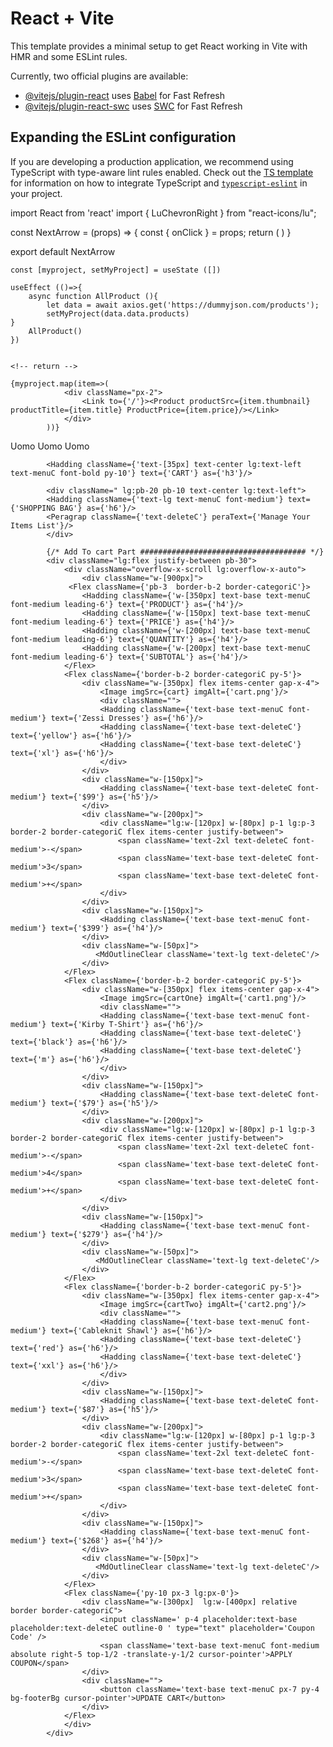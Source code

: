 # React + Vite

This template provides a minimal setup to get React working in Vite with HMR and some ESLint rules.

Currently, two official plugins are available:

- [@vitejs/plugin-react](https://github.com/vitejs/vite-plugin-react/blob/main/packages/plugin-react) uses [Babel](https://babeljs.io/) for Fast Refresh
- [@vitejs/plugin-react-swc](https://github.com/vitejs/vite-plugin-react/blob/main/packages/plugin-react-swc) uses [SWC](https://swc.rs/) for Fast Refresh

## Expanding the ESLint configuration

If you are developing a production application, we recommend using TypeScript with type-aware lint rules enabled. Check out the [TS template](https://github.com/vitejs/vite/tree/main/packages/create-vite/template-react-ts) for information on how to integrate TypeScript and [`typescript-eslint`](https://typescript-eslint.io) in your project.














<!-- slide dots Part Start   -->

<!-- .custom-dots .slick-dots li button{
  position: absolute;
  bottom: 30px;
  left: 0;
  border-radius: 50%;
  background-color: #7d7d7d;
  
  
}
.custom-dots .slick-dots li.slick-active button {
  background-color: red;
  border: 2px solid white;
} -->
<!-- slide dots Part End  -->



<!-- Next Arrows  -->

import React from 'react'
import { LuChevronRight } from "react-icons/lu";

const NextArrow = (props) => {
    const { onClick } = props;
  return (
      <LuChevronRight className='text-5xl text-deleteC cursor-pointer absolute top-1/2 -right-7 -translate-y-1/2 z-10' onClick={onClick}/>
  )
}

export default NextArrow



<!-- Product Part Api  -->

    const [myproject, setMyProject] = useState ([])

    useEffect (()=>{
        async function AllProduct (){
            let data = await axios.get('https://dummyjson.com/products');
            setMyProject(data.data.products)         
    }
        AllProduct()
    })


    <!-- return -->
    
    {myproject.map(item=>(
                <div className="px-2">
                    <Link to={'/'}><Product productSrc={item.thumbnail} productTitle={item.title} ProductPrice={item.price}/></Link>
                </div>
            ))}



<!-- Add To Card  -->


Uomo  Uomo Uomo 

            <Hadding className={'text-[35px] text-center lg:text-left text-menuC font-bold py-10'} text={'CART'} as={'h3'}/>

            <div className=" lg:pb-20 pb-10 text-center lg:text-left">
            <Hadding className={'text-lg text-menuC font-medium'} text={'SHOPPING BAG'} as={'h6'}/>
            <Peragrap className={'text-deleteC'} peraText={'Manage Your Items List'}/>
            </div>

            {/* Add To cart Part ##################################### */}
            <div className="lg:flex justify-between pb-30">
                <div className="overflow-x-scroll lg:overflow-x-auto">
                    <div className="w-[900px]">
                 <Flex className={'pb-3  border-b-2 border-categoriC'}>
                    <Hadding className={'w-[350px] text-base text-menuC font-medium leading-6'} text={'PRODUCT'} as={'h4'}/>
                    <Hadding className={'w-[150px] text-base text-menuC font-medium leading-6'} text={'PRICE'} as={'h4'}/>
                    <Hadding className={'w-[200px] text-base text-menuC font-medium leading-6'} text={'QUANTITY'} as={'h4'}/>
                    <Hadding className={'w-[200px] text-base text-menuC font-medium leading-6'} text={'SUBTOTAL'} as={'h4'}/>
                </Flex>
                <Flex className={'border-b-2 border-categoriC py-5'}>
                    <div className="w-[350px] flex items-center gap-x-4">
                        <Image imgSrc={cart} imgAlt={'cart.png'}/>
                        <div className="">
                        <Hadding className={'text-base text-menuC font-medium'} text={'Zessi Dresses'} as={'h6'}/>
                        <Hadding className={'text-base text-deleteC'} text={'yellow'} as={'h6'}/>
                        <Hadding className={'text-base text-deleteC'} text={'xl'} as={'h6'}/>
                        </div>
                    </div>
                    <div className="w-[150px]">
                        <Hadding className={'text-base text-deleteC font-medium'} text={'$99'} as={'h5'}/>
                    </div>
                    <div className="w-[200px]">
                        <div className="lg:w-[120px] w-[80px] p-1 lg:p-3 border-2 border-categoriC flex items-center justify-between">
                            <span className='text-2xl text-deleteC font-medium'>-</span>
                            <span className='text-base text-deleteC font-medium'>3</span>
                            <span className='text-base text-deleteC font-medium'>+</span>
                        </div>
                    </div>
                    <div className="w-[150px]">
                        <Hadding className={'text-base text-menuC font-medium'} text={'$399'} as={'h4'}/>
                    </div>
                    <div className="w-[50px]">
                       <MdOutlineClear className='text-lg text-deleteC'/> 
                    </div>
                </Flex>
                <Flex className={'border-b-2 border-categoriC py-5'}>
                    <div className="w-[350px] flex items-center gap-x-4">
                        <Image imgSrc={cartOne} imgAlt={'cart1.png'}/>
                        <div className="">
                        <Hadding className={'text-base text-menuC font-medium'} text={'Kirby T-Shirt'} as={'h6'}/>
                        <Hadding className={'text-base text-deleteC'} text={'black'} as={'h6'}/>
                        <Hadding className={'text-base text-deleteC'} text={'m'} as={'h6'}/>
                        </div>
                    </div>
                    <div className="w-[150px]">
                        <Hadding className={'text-base text-deleteC font-medium'} text={'$79'} as={'h5'}/>
                    </div>
                    <div className="w-[200px]">
                        <div className="lg:w-[120px] w-[80px] p-1 lg:p-3 border-2 border-categoriC flex items-center justify-between">
                            <span className='text-2xl text-deleteC font-medium'>-</span>
                            <span className='text-base text-deleteC font-medium'>4</span>
                            <span className='text-base text-deleteC font-medium'>+</span>
                        </div>
                    </div>
                    <div className="w-[150px]">
                        <Hadding className={'text-base text-menuC font-medium'} text={'$279'} as={'h4'}/>
                    </div>
                    <div className="w-[50px]">
                       <MdOutlineClear className='text-lg text-deleteC'/> 
                    </div>
                </Flex>
                <Flex className={'border-b-2 border-categoriC py-5'}>
                    <div className="w-[350px] flex items-center gap-x-4">
                        <Image imgSrc={cartTwo} imgAlt={'cart2.png'}/>
                        <div className="">
                        <Hadding className={'text-base text-menuC font-medium'} text={'Cableknit Shawl'} as={'h6'}/>
                        <Hadding className={'text-base text-deleteC'} text={'red'} as={'h6'}/>
                        <Hadding className={'text-base text-deleteC'} text={'xxl'} as={'h6'}/>
                        </div>
                    </div>
                    <div className="w-[150px]">
                        <Hadding className={'text-base text-deleteC font-medium'} text={'$87'} as={'h5'}/>
                    </div>
                    <div className="w-[200px]">
                        <div className="lg:w-[120px] w-[80px] p-1 lg:p-3 border-2 border-categoriC flex items-center justify-between">
                            <span className='text-2xl text-deleteC font-medium'>-</span>
                            <span className='text-base text-deleteC font-medium'>3</span>
                            <span className='text-base text-deleteC font-medium'>+</span>
                        </div>
                    </div>
                    <div className="w-[150px]">
                        <Hadding className={'text-base text-menuC font-medium'} text={'$268'} as={'h4'}/>
                    </div>
                    <div className="w-[50px]">
                       <MdOutlineClear className='text-lg text-deleteC'/> 
                    </div>
                </Flex>
                <Flex className={'py-10 px-3 lg:px-0'}>
                    <div className="w-[300px]  lg:w-[400px] relative border border-categoriC">
                        <input className=' p-4 placeholder:text-base placeholder:text-deleteC outline-0 ' type="text" placeholder='Coupon Code' />
                        <span className='text-base text-menuC font-medium absolute right-5 top-1/2 -translate-y-1/2 cursor-pointer'>APPLY COUPON</span>
                    </div>
                    <div className="">
                        <button className='text-base text-menuC px-7 py-4 bg-footerBg cursor-pointer'>UPDATE CART</button>
                    </div>
                </Flex>
                </div>
            </div>